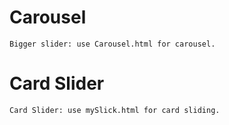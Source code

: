 
# Carousel
    Bigger slider: use Carousel.html for carousel.
# Card Slider
    Card Slider: use mySlick.html for card sliding.